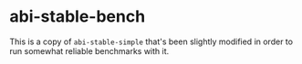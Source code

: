 # abi-stable-bench

This is a copy of `abi-stable-simple` that's been slightly modified in order to
run somewhat reliable benchmarks with it.

